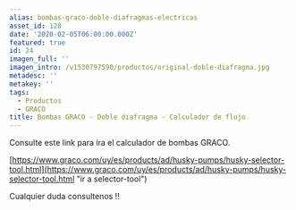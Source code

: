 ```yaml
---
alias: bombas-graco-doble-diafragmas-electricas
asset_id: 128
date: '2020-02-05T06:00:00.000Z'
featured: true
id: 24
imagen_full: ''
imagen_intro: /v1530797590/productos/original-doble-diafragma.jpg
metadesc: ''
metakey: ''
tags:
  - Productos
  - GRACO
title: Bombas GRACO - Doble diafragma - Calculador de flujo
---
```



Consulte este link para ira el calculador de bombas GRACO.

[https://www.graco.com/uy/es/products/ad/husky-pumps/husky-selector-tool.html](https://www.graco.com/uy/es/products/ad/husky-pumps/husky-selector-tool.html "ir a selector-tool")

Cualquier duda consultenos !!
